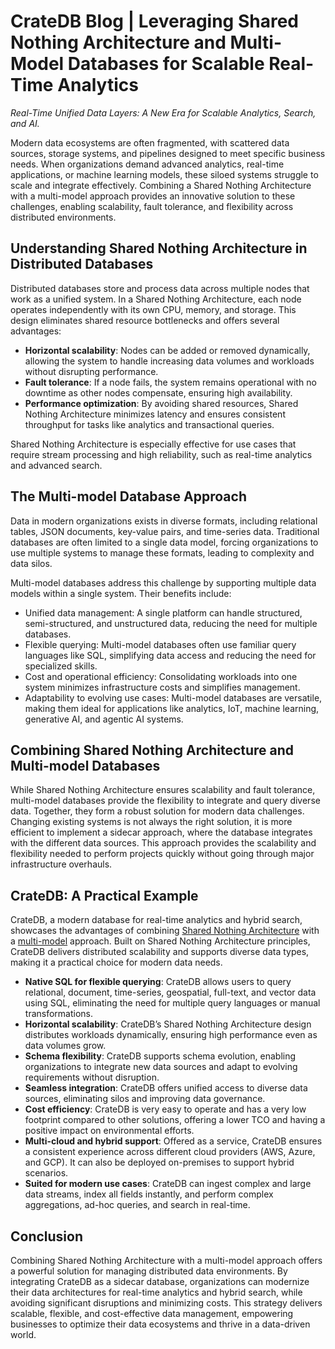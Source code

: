 # CrateDB Blog | Leveraging Shared Nothing Architecture and Multi-Model Databases for Scalable Real-Time Analytics

_Real-Time Unified Data Layers: A New Era for Scalable Analytics, Search, and AI._

Modern data ecosystems are often fragmented, with scattered data sources, storage systems, and pipelines designed to meet specific business needs. When organizations demand advanced analytics, real-time applications, or machine learning models, these siloed systems struggle to scale and integrate effectively. Combining a Shared Nothing Architecture with a multi-model approach provides an innovative solution to these challenges, enabling scalability, fault tolerance, and flexibility across distributed environments.

Understanding Shared Nothing Architecture in Distributed Databases
------------------------------------------------------------------

Distributed databases store and process data across multiple nodes that work as a unified system. In a Shared Nothing Architecture, each node operates independently with its own CPU, memory, and storage. This design eliminates shared resource bottlenecks and offers several advantages:

*   **Horizontal scalability**: Nodes can be added or removed dynamically, allowing the system to handle increasing data volumes and workloads without disrupting performance.
*   **Fault tolerance**: If a node fails, the system remains operational with no downtime as other nodes compensate, ensuring high availability.
*   **Performance optimization**: By avoiding shared resources, Shared Nothing Architecture minimizes latency and ensures consistent throughput for tasks like analytics and transactional queries.

Shared Nothing Architecture is especially effective for use cases that require stream processing and high reliability, such as real-time analytics and advanced search.

The Multi-model Database Approach
---------------------------------

Data in modern organizations exists in diverse formats, including relational tables, JSON documents, key-value pairs, and time-series data. Traditional databases are often limited to a single data model, forcing organizations to use multiple systems to manage these formats, leading to complexity and data silos.

Multi-model databases address this challenge by supporting multiple data models within a single system. Their benefits include:

*   Unified data management: A single platform can handle structured, semi-structured, and unstructured data, reducing the need for multiple databases.
*   Flexible querying: Multi-model databases often use familiar query languages like SQL, simplifying data access and reducing the need for specialized skills.
*   Cost and operational efficiency: Consolidating workloads into one system minimizes infrastructure costs and simplifies management.
*   Adaptability to evolving use cases: Multi-model databases are versatile, making them ideal for applications like analytics, IoT, machine learning, generative AI, and agentic AI systems.

Combining Shared Nothing Architecture and Multi-model Databases
---------------------------------------------------------------

While Shared Nothing Architecture ensures scalability and fault tolerance, multi-model databases provide the flexibility to integrate and query diverse data. Together, they form a robust solution for modern data challenges. Changing existing systems is not always the right solution, it is more efficient to implement a sidecar approach, where the database integrates with the different data sources. This approach provides the scalability and flexibility needed to perform projects quickly without going through major infrastructure overhauls.

CrateDB: A Practical Example
----------------------------

CrateDB, a modern database for real-time analytics and hybrid search, showcases the advantages of combining [Shared Nothing Architecture](https://cratedb.com/product/features/shared-nothing-architecture) with a [multi-model](https://cratedb.com/resources/white-papers/lp-wp-multi-model-data-management) approach. Built on Shared Nothing Architecture principles, CrateDB delivers distributed scalability and supports diverse data types, making it a practical choice for modern data needs.

*   **Native SQL for flexible querying**: CrateDB allows users to query relational, document, time-series, geospatial, full-text, and vector data using SQL, eliminating the need for multiple query languages or manual transformations.
*   **Horizontal scalability**: CrateDB’s Shared Nothing Architecture design distributes workloads dynamically, ensuring high performance even as data volumes grow.
*   **Schema flexibility**: CrateDB supports schema evolution, enabling organizations to integrate new data sources and adapt to evolving requirements without disruption.
*   **Seamless integration**: CrateDB offers unified access to diverse data sources, eliminating silos and improving data governance.
*   **Cost efficiency**: CrateDB is very easy to operate and has a very low footprint compared to other solutions, offering a lower TCO and having a positive impact on environmental efforts.
*   **Multi-cloud and hybrid support**: Offered as a service, CrateDB ensures a consistent experience across different cloud providers (AWS, Azure, and GCP). It can also be deployed on-premises to support hybrid scenarios.
*   **Suited for modern use cases**: CrateDB can ingest complex and large data streams, index all fields instantly, and perform complex aggregations, ad-hoc queries, and search in real-time.

Conclusion
----------

Combining Shared Nothing Architecture with a multi-model approach offers a powerful solution for managing distributed data environments. By integrating CrateDB as a sidecar database, organizations can modernize their data architectures for real-time analytics and hybrid search, while avoiding significant disruptions and minimizing costs. This strategy delivers scalable, flexible, and cost-effective data management, empowering businesses to optimize their data ecosystems and thrive in a data-driven world.
